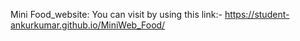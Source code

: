 Mini Food_website:
You can visit by using this link:-  https://student-ankurkumar.github.io/MiniWeb_Food/
